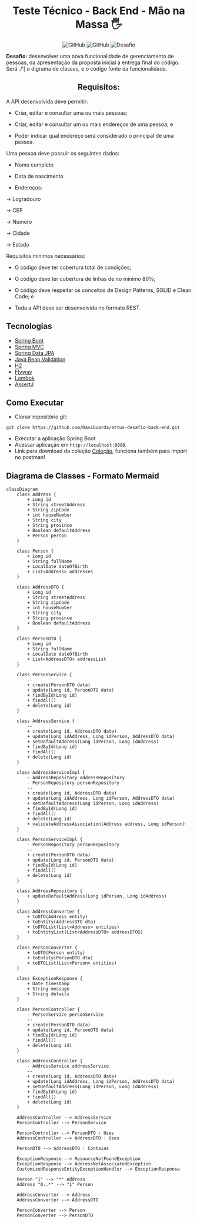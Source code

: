 <h1 align="center">
  Teste Técnico - Back End - Mão na Massa 🖐
</h1>

<p align="center">
  <img src="https://img.shields.io/static/v1?label=Java&message=17&color=F45000&labelColor=000000" alt="GitHub" />
  <img src="https://img.shields.io/static/v1?label=GitHub&message=DaviGuarda&color=F45000&labelColor=000000" alt="GitHub" />
 <img src="https://img.shields.io/static/v1?label=Tipo&message=Desafio&color=F45000&labelColor=000000" alt="Desafio" />
</p>

**Desafio:** desenvolver uma nova funcionalidade de gerenciamento de pessoas, da apresentação da proposta inicial a entrega final do código. Será ./’[ o digrama de classes, e o código fonte da funcionalidade.

<h2 align="center">
  Requisitos:
</h2>

A API desenvolvida deve permitir: 

- Criar, editar e consultar uma ou mais pessoas;

- Criar, editar e consultar um ou mais endereços de uma pessoa; e

- Poder indicar qual endereço será considerado o principal de uma pessoa.



Uma pessoa deve possuir os seguintes dados: 

- Nome completo

- Data de nascimento

- Endereços:

-> Logradouro

-> CEP

-> Número

-> Cidade

-> Estado



Requisitos mínimos necessários:

- O código deve ter cobertura total de condições;

- O código deve ter cobertura de linhas de no mínimo 80%;

- O código deve respeitar os conceitos de Design Patterns, SOLID e Clean Code; e

- Toda a API deve ser desenvolvida no formato REST.

## Tecnologias

- [Spring Boot](https://spring.io/projects/spring-boot)
- [Spring MVC](https://docs.spring.io/spring-framework/reference/web/webmvc.html)
- [Spring Data JPA](https://spring.io/projects/spring-data-jpa)
- [Java Bean Validation](https://docs.spring.io/spring-framework/reference/core/validation/beanvalidation.html)
- [H2](https://www.h2database.com/html/main.html)
- [Flyway](https://www.baeldung.com/database-migrations-with-flyway)
- [Lombok](https://projectlombok.org/features/)
- [AssertJ](https://assertj.github.io/doc/)

## Como Executar

- Clonar repositório git:
```
git clone https://github.com/DaviGuarda/attus-desafio-back-end.git
```
- Executar a aplicação Spring Boot
- Acessar aplicação em `http://localhost:8080`.
- Link para download da coleção [Coleção](https://drive.usercontent.google.com/uc?id=1GcbmM-jKEGoX8BTbZJ8ZQLEBDmtJ-3H7&export=download), funciona também para import no postman!

## Diagrama de Classes - Formato Mermaid

```mermaid
classDiagram
    class Address {
        + Long id
        + String streetAddress
        + String zipCode
        + int houseNumber
        + String city
        + String province
        + Boolean defaultAddress
        + Person person
    }

    class Person {
        + Long id
        + String fullName
        + LocalDate dateOfBirth
        + List<Address> addresses
    }

    class AddressDTO {
        + Long id
        + String streetAddress
        + String zipCode
        + int houseNumber
        + String city
        + String province
        + Boolean defaultAddress
    }

    class PersonDTO {
        + Long id
        + String fullName
        + LocalDate dateOfBirth
        + List<AddressDTO> addressList
    }

    class PersonService {
        --
        + create(PersonDTO data)
        + update(Long id, PersonDTO data)
        + findById(Long id)
        + findAll()
        + delete(Long id)
    }

    class AddressService {
        --
        + create(Long id, AddressDTO data)
        + update(Long idAddress, Long idPerson, AddressDTO data)
        + setDefaultAddress(Long idPerson, Long idAddress)
        + findById(Long id)
        + findAll()
        + delete(Long id)
    }

    class AddressServiceImpl {
        - AddressRepository addressRepository
        - PersonRepository personRepository
        --
        + create(Long id, AddressDTO data)
        + update(Long idAddress, Long idPerson, AddressDTO data)
        + setDefaultAddress(Long idPerson, Long idAddress)
        + findById(Long id)
        + findAll()
        + delete(Long id)
        + validateAddressAssociation(Address address, Long idPerson)
    }

    class PersonServiceImpl {
        - PersonRepository personRepository
        --
        + create(PersonDTO data)
        + update(Long id, PersonDTO data)
        + findById(Long id)
        + findAll()
        + delete(Long id)
    }

    class AddressRepository {
        + updateDefaultAddress(Long idPerson, Long idAddress)
    }

    class AddressConverter {
        + toDTO(Address entity)
        + toEntity(AddressDTO dto)
        + toDTOList(List<Address> entities)
        + toEntityList(List<AddressDTO> addressDTOS)
    }

    class PersonConverter {
        + toDTO(Person entity)
        + toEntity(PersonDTO dto)
        + toDTOList(List<Person> entities)
    }

    class ExceptionResponse {
        + Date timestamp
        + String message
        + String details
    }

    class PersonController {
        - PersonService personService
        --
        + create(PersonDTO data)
        + update(Long id, PersonDTO data)
        + findById(Long id)
        + findAll()
        + delete(Long id)
    }

    class AddressController {
        - AddressService addressService
        --
        + create(Long id, AddressDTO data)
        + update(Long idAddress, Long idPerson, AddressDTO data)
        + setDefaultAddress(Long idPerson, Long idAddress)
        + findById(Long id)
        + findAll()
        + delete(Long id)
    }

    AddressController --> AddressService
    PersonController --> PersonService

    PersonController --> PersonDTO : Uses
    AddressController --> AddressDTO : Uses

    PersonDTO --> AddressDTO : Contains

    ExceptionResponse --> ResourceNotFoundException
    ExceptionResponse --> AddressNotAssociatedException
    CustomizedResponseEntityExceptionHandler --> ExceptionResponse

    Person "1" --> "*" Address
    Address "0..*" --> "1" Person

    AddressConverter --> Address
    AddressConverter --> AddressDTO

    PersonConverter --> Person
    PersonConverter --> PersonDTO
```
